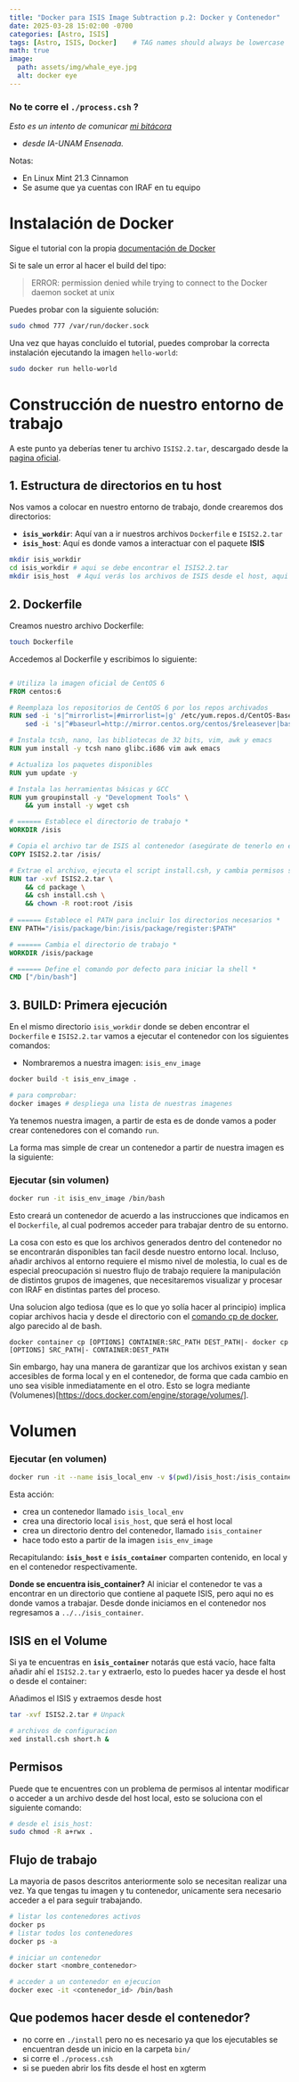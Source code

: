 ```yaml
---
title: "Docker para ISIS Image Subtraction p.2: Docker y Contenedor"
date: 2025-03-28 15:02:00 -0700
categories: [Astro, ISIS]
tags: [Astro, ISIS, Docker]    # TAG names should always be lowercase
math: true
image:
  path: assets/img/whale_eye.jpg
  alt: docker eye
---
```


### No te corre el `./process.csh` ?

*Esto es un intento de comunicar [mi bitácora](https://veiled-foxtail-58f.notion.site/ISIS-docker-10747b4dc47e809c835ff61c5a42b4bf)*
* _desde IA-UNAM Ensenada._

Notas: 
* En Linux Mint 21.3 Cinnamon
* Se asume que ya cuentas con IRAF en tu equipo

# Instalación de Docker
Sigue el tutorial con la propia [documentación de Docker](https://docs.docker.com/engine/install/)


Si te sale un error al hacer el build del tipo: 

> ERROR: permission denied while trying to connect to the Docker daemon socket at unix

Puedes probar con la siguiente solución: 

```bash
sudo chmod 777 /var/run/docker.sock
```

Una vez que hayas concluído el tutorial, puedes comprobar la correcta instalación ejecutando la imagen `hello-world`: 

```bash
sudo docker run hello-world
```

# Construcción de nuestro entorno de trabajo

A este punto ya deberías tener tu archivo `ISIS2.2.tar`, descargado desde la [pagina oficial](https://www.iap.fr/useriap/alard/download.html). 

## 1. Estructura de directorios en tu host

Nos vamos a colocar en nuestro entorno de trabajo, donde crearemos dos directorios: 

* **`isis_workdir`**: Aquí van a ir nuestros archivos `Dockerfile` e `ISIS2.2.tar`
* **`isis_host`**: Aquí es donde vamos a interactuar con el paquete **ISIS**

```bash
mkdir isis_workdir
cd isis_workdir # aqui se debe encontrar el ISIS2.2.tar
mkdir isis_host  # Aquí verás los archivos de ISIS desde el host, aqui tambien va un  ISIS2.2.tar?
```

## 2. Dockerfile
Creamos nuestro archivo Dockerfile: 
```bash
touch Dockerfile
```

Accedemos al Dockerfile y escribimos lo siguiente: 
```dockerfile

# Utiliza la imagen oficial de CentOS 6
FROM centos:6

# Reemplaza los repositorios de CentOS 6 por los repos archivados
RUN sed -i 's|^mirrorlist=|#mirrorlist=|g' /etc/yum.repos.d/CentOS-Base.repo && \
    sed -i 's|^#baseurl=http://mirror.centos.org/centos/$releasever|baseurl=http://vault.centos.org/6.10|g' /etc/yum.repos.d/CentOS-Base.repo

# Instala tcsh, nano, las bibliotecas de 32 bits, vim, awk y emacs
RUN yum install -y tcsh nano glibc.i686 vim awk emacs

# Actualiza los paquetes disponibles
RUN yum update -y

# Instala las herramientas básicas y GCC
RUN yum groupinstall -y "Development Tools" \
    && yum install -y wget csh

# ====== Establece el directorio de trabajo *
WORKDIR /isis

# Copia el archivo tar de ISIS al contenedor (asegúrate de tenerlo en el mismo directorio que tu Dockerfile)
COPY ISIS2.2.tar /isis/

# Extrae el archivo, ejecuta el script install.csh, y cambia permisos si es necesario
RUN tar -xvf ISIS2.2.tar \
    && cd package \
    && csh install.csh \
    && chown -R root:root /isis
    
# ====== Establece el PATH para incluir los directorios necesarios *
ENV PATH="/isis/package/bin:/isis/package/register:$PATH"

# ====== Cambia el directorio de trabajo *
WORKDIR /isis/package

# ====== Define el comando por defecto para iniciar la shell *
CMD ["/bin/bash"]


```

## 3. BUILD: Primera ejecución

En el mismo directorio `isis_workdir` donde se deben encontrar el `Dockerfile` e `ISIS2.2.tar` vamos a ejecutar el contenedor con los siguientes comandos: 

* Nombraremos a nuestra imagen: `isis_env_image`

```bash
docker build -t isis_env_image . 

# para comprobar: 
docker images # despliega una lista de nuestras imagenes
```
Ya tenemos nuestra imagen, a partir de esta es de donde vamos a poder crear contenedores con el comando `run`. 

La forma mas simple de crear un contenedor a partir de nuestra imagen es la siguiente: 

### Ejecutar (sin volumen)
```bash
docker run -it isis_env_image /bin/bash
```
Esto creará un contenedor de acuerdo a las instrucciones que indicamos en el `Dockerfile`, al cual podremos acceder para trabajar dentro de su entorno. 

La cosa con esto es que los archivos generados dentro del contenedor no se encontrarán disponibles tan facil desde nuestro entorno local. Incluso, añadir archivos al entorno requiere el mismo nivel de molestia, lo cual es de especial preocupación si nuestro flujo de trabajo requiere la manipulación de distintos grupos de imagenes, que necesitaremos visualizar y procesar con IRAF en distintas partes del proceso. 

Una solucion algo tediosa (que es lo que yo solía hacer al principio) implica copiar archivos hacia y desde el directorio con el [comando cp de docker](https://docs.docker.com/reference/cli/docker/container/cp/), algo parecido al de bash. 

```docker
docker container cp [OPTIONS] CONTAINER:SRC_PATH DEST_PATH|- docker cp [OPTIONS] SRC_PATH|- CONTAINER:DEST_PATH

```

Sin embargo, hay una manera de garantizar que los archivos existan y sean accesibles de forma local y en el contenedor, de forma que cada cambio en uno sea visible inmediatamente en el otro. Esto se logra mediante (Volumenes)[https://docs.docker.com/engine/storage/volumes/]. 

# Volumen

### Ejecutar (en volumen)
```bash
docker run -it --name isis_local_env -v $(pwd)/isis_host:/isis_container isis_env_image /bin/bash
```
Esta acción: 
* crea un contenedor llamado `isis_local_env`
* crea una directorio local `isis_host`, que será el host local
* crea un directorio dentro del contenedor, llamado `isis_container`
* hace todo esto a partir de la imagen `isis_env_image`

Recapitulando: **`isis_host`** e **`isis_container`** comparten contenido, en local y en el contenedor respectivamente.

**Donde se encuentra isis_container?**
Al iniciar el contenedor te vas a encontrar en un directorio que contiene al paquete ISIS, pero aqui no es donde vamos a trabajar.
Desde donde iniciamos en el contenedor nos regresamos a `../../isis_container`.

## ISIS en el Volume
Si ya te encuentras en **`isis_container`** notarás que está vacío, hace falta añadir ahí el `ISIS2.2.tar` y extraerlo, esto lo puedes hacer ya desde el host o desde el container: 

Añadimos el ISIS y extraemos desde host 
```bash
tar -xvf ISIS2.2.tar # Unpack

# archivos de configuracion
xed install.csh short.h & 
```

## Permisos
Puede que te encuentres con un problema de permisos al intentar modificar o acceder a un archivo desde del host local, esto se soluciona con el siguiente comando: 

```bash
# desde el isis_host:
sudo chmod -R a+rwx .
```

## Flujo de trabajo
La mayoria de pasos descritos anteriormente solo se necesitan realizar una vez. 
Ya que tengas tu imagen y tu contenedor, unicamente sera necesario acceder a el para seguir trabajando. 

```bash
# listar los contenedores activos 
docker ps
# listar todos los contenedores
docker ps -a 

# iniciar un contenedor 
docker start <nombre_contenedor> 

# acceder a un contenedor en ejecucion	
docker exec -it <contenedor_id> /bin/bash

```

## Que podemos hacer desde el contenedor?
- no corre en `./install` pero no es necesario ya que los ejecutables se encuentran desde un inicio en la carpeta `bin/`
- si corre el `./process.csh` 
- si se pueden abrir los fits desde el host en xgterm





